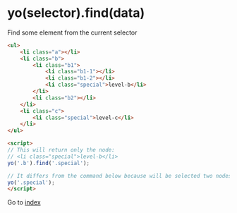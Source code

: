 # yo(selector).find(data)

Find some element from the current selector  

```html
<ul>
    <li class="a"></li>
    <li class="b">
        <li class="b1">
            <li class="b1-1"></li>    
            <li class="b1-2"></li>    
            <li class="special">level-b</li>
        </li>    
        <li class="b2"></li>    
    </li>
    <li class="c">
        <li class="special">level-c</li>
    </li>
</ul>

<script>
// This will return only the node:
// <li class="special">level-b</li>
yo('.b').find('.special');

// It differs from the command below because will be selected two nodes 
yo('.special');
</script>
```

Go to [index](toc.md)